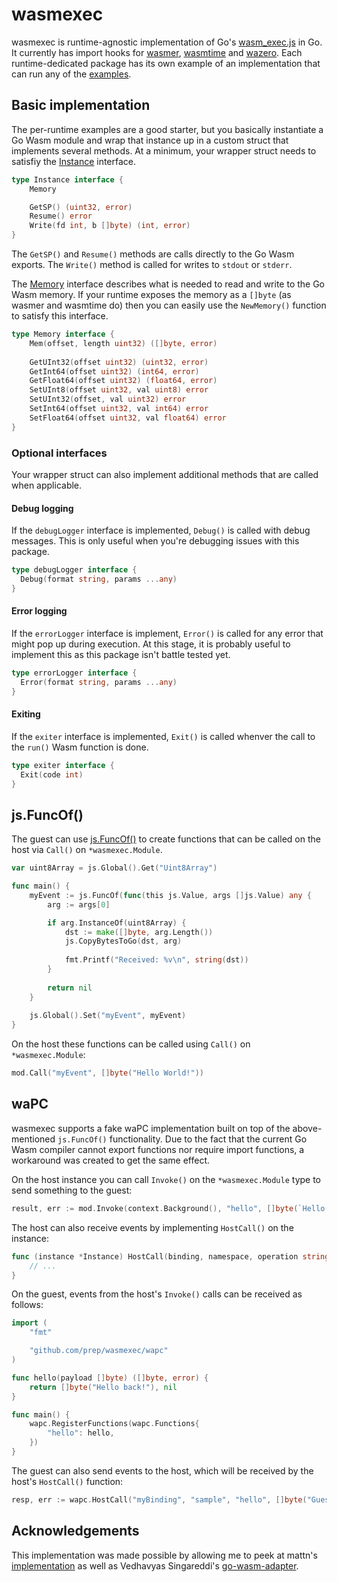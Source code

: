 # wasmexec
wasmexec is runtime-agnostic implementation of Go's [wasm_exec.js](https://github.com/golang/go/blob/master/misc/wasm/wasm_exec.js) in Go. It currently has import hooks for [wasmer](wasmerexec/), [wasmtime](wasmtimexec/) and [wazero](wazeroexec/). Each runtime-dedicated package has its own example of an implementation that can run any of the [examples](examples/).

## Basic implementation
The per-runtime examples are a good starter, but you basically instantiate a Go Wasm module and wrap that instance up in a custom struct that implements several methods. At a minimum, your wrapper struct needs to satisfiy the [Instance](instance.go) interface.

```go
type Instance interface {
    Memory

    GetSP() (uint32, error)
    Resume() error
    Write(fd int, b []byte) (int, error)
}
```

The `GetSP()` and `Resume()` methods are calls directly to the Go Wasm exports. The `Write()` method is called for writes to `stdout` or `stderr`.

The [Memory](memory.go) interface describes what is needed to read and write to the Go Wasm memory. If your runtime exposes the memory as a `[]byte` (as wasmer and wasmtime do) then you can easily use the `NewMemory()` function to satisfy this interface.

```go
type Memory interface {
    Mem(offset, length uint32) ([]byte, error)
		
    GetUInt32(offset uint32) (uint32, error)
    GetInt64(offset uint32) (int64, error)
    GetFloat64(offset uint32) (float64, error)
    SetUInt8(offset uint32, val uint8) error
    SetUInt32(offset, val uint32) error
    SetInt64(offset uint32, val int64) error
    SetFloat64(offset uint32, val float64) error
}
```

### Optional interfaces
Your wrapper struct can also implement additional methods that are called when applicable.

#### Debug logging
If the `debugLogger` interface is implemented, `Debug()` is called with debug messages. This is only useful when you're debugging issues with this package.

```go
type debugLogger interface {
  Debug(format string, params ...any)
}
```

#### Error logging
If the `errorLogger` interface is implement, `Error()` is called for any error that might pop up during execution. At this stage, it is probably useful to implement this as this package isn't battle tested yet.

```go
type errorLogger interface {
  Error(format string, params ...any)
}
```

#### Exiting
If the `exiter` interface is implemented, `Exit()` is called whenver the call to the `run()` Wasm function is done.

```go
type exiter interface {
  Exit(code int)
}
```

## js.FuncOf()
The guest can use [js.FuncOf()](https://pkg.go.dev/syscall/js#FuncOf) to create functions that can be called on the host via `Call()` on `*wasmexec.Module`.

```go
var uint8Array = js.Global().Get("Uint8Array")

func main() {
    myEvent := js.FuncOf(func(this js.Value, args []js.Value) any {
        arg := args[0]

        if arg.InstanceOf(uint8Array) {
            dst := make([]byte, arg.Length())
            js.CopyBytesToGo(dst, arg)
						
            fmt.Printf("Received: %v\n", string(dst))
        }
				
        return nil
    }
		
    js.Global().Set("myEvent", myEvent)
}
```

On the host these functions can be called using `Call()` on `*wasmexec.Module`:

```go
mod.Call("myEvent", []byte("Hello World!"))
```

## waPC
wasmexec supports a fake waPC implementation built on top of the above-mentioned `js.FuncOf()` functionality. Due to the fact that the current Go Wasm compiler cannot export functions nor require import functions, a workaround was created to get the same effect.

On the host instance you can call `Invoke()` on the `*wasmexec.Module` type to send something to the guest:

```go
result, err := mod.Invoke(context.Background(), "hello", []byte(`Hello World`))
```

The host can also receive events by implementing `HostCall()` on the instance:

```go
func (instance *Instance) HostCall(binding, namespace, operation string, payload []byte) ([]byte, error) {
    // ...
}
```

On the guest, events from the host's `Invoke()` calls can be received as follows:

```go
import (
    "fmt"

    "github.com/prep/wasmexec/wapc"
)

func hello(payload []byte) ([]byte, error) {
    return []byte("Hello back!"), nil
}

func main() {
    wapc.RegisterFunctions(wapc.Functions{
        "hello": hello,
    })
}
```

The guest can also send events to the host, which will be received by the host's `HostCall()` function:

```go
resp, err := wapc.HostCall("myBinding", "sample", "hello", []byte("Guest"))
```

## Acknowledgements
This implementation was made possible by allowing me to peek at mattn's [implementation](https://github.com/mattn/gowasmer/) as well as Vedhavyas Singareddi's [go-wasm-adapter](https://github.com/go-wasm-adapter/go-wasm/).
